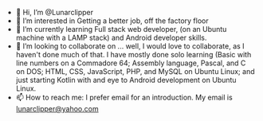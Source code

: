 - 👋 Hi, I’m @Lunarclipper
- 👀 I’m interested in Getting a better job, off the factory floor
- 🌱 I’m currently learning Full stack web developer, (on an Ubuntu machine with a LAMP stack) and Android developer skills.
- 💞️ I’m looking to collaborate on ... well, I would love to collaborate, as I haven't done much of that. I have mostly done solo learning (Basic with line numbers
  on a Commadore 64; Assembly language, Pascal, and C on DOS; HTML, CSS, JavaScript, PHP, and MySQL on Ubuntu Linux; and just starting Kotlin with and eye to 
  Android development on Ubuntu Linux.
- 📫 How to reach me: I prefer email for an introduction. My email is lunarclipper@yahoo.com

<!---
Lunarclipper/Lunarclipper is a ✨ special ✨ repository because its `README.md` (this file) appears on your GitHub profile.
You can click the Preview link to take a look at your changes.
--->
